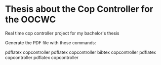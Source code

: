 # Thesis about the Cop Controller for the OOCWC
Real time cop controller project for my bachelor's thesis

Generate the PDF file with these commands:

pdflatex copcontroller
pdflatex copcontroller
bibtex copcontroller
pdflatex copcontroller
pdflatex copcontroller